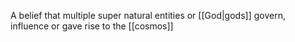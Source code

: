 A belief that multiple super natural entities or [[God|gods]] govern, influence or gave rise to the [[cosmos]]